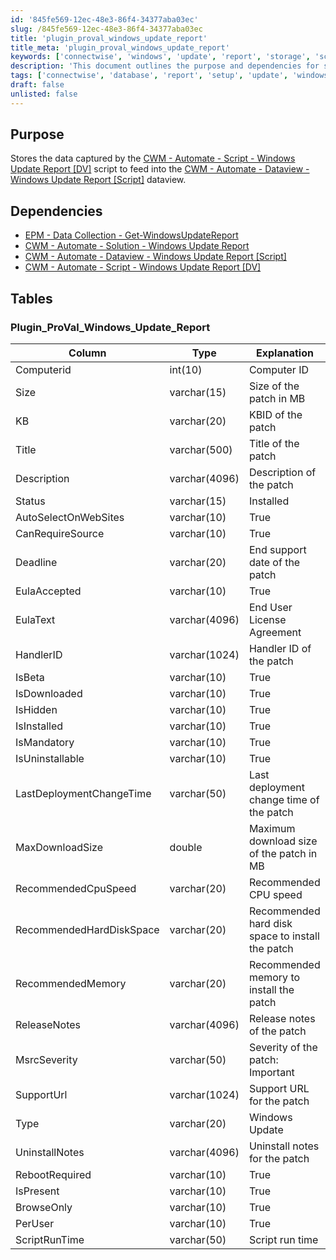 ```yaml
---
id: '845fe569-12ec-48e3-86f4-34377aba03ec'
slug: /845fe569-12ec-48e3-86f4-34377aba03ec
title: 'plugin_proval_windows_update_report'
title_meta: 'plugin_proval_windows_update_report'
keywords: ['connectwise', 'windows', 'update', 'report', 'storage', 'script']
description: 'This document outlines the purpose and dependencies for storing data from the Windows Update Report script in ConnectWise Automate. It includes a detailed table structure for the Plugin_ProVal_Windows_Update_Report, which captures essential information about Windows updates, including size, status, and recommended system requirements.'
tags: ['connectwise', 'database', 'report', 'setup', 'update', 'windows']
draft: false
unlisted: false
---
```


## Purpose

Stores the data captured by the [CWM - Automate - Script - Windows Update Report [DV]](<../scripts/Windows Update Report DV.md>) script to feed into the [CWM - Automate - Dataview - Windows Update Report [Script]](<../dataviews/Windows Update Report Script.md>) dataview.

## Dependencies

- [EPM - Data Collection - Get-WindowsUpdateReport](<../../powershell/Get-WindowsUpdateReport.md>)
- [CWM - Automate - Solution - Windows Update Report](<../../solutions/Windows Update Report.md>)
- [CWM - Automate - Dataview - Windows Update Report [Script]](<../dataviews/Windows Update Report Script.md>)
- [CWM - Automate - Script - Windows Update Report [DV]](<../scripts/Windows Update Report DV.md>)

## Tables

### Plugin_ProVal_Windows_Update_Report

| Column                       | Type           | Explanation                                        |
|------------------------------|----------------|----------------------------------------------------|
| Computerid                   | int(10)        | Computer ID                                       |
| Size                         | varchar(15)    | Size of the patch in MB                           |
| KB                           | varchar(20)    | KBID of the patch                                 |
| Title                        | varchar(500)   | Title of the patch                                |
| Description                  | varchar(4096)  | Description of the patch                          |
| Status                       | varchar(15)    | Installed | Not Installed                          |
| AutoSelectOnWebSites        | varchar(10)    | True | False                                     |
| CanRequireSource             | varchar(10)    | True | False                                     |
| Deadline                     | varchar(20)    | End support date of the patch                     |
| EulaAccepted                 | varchar(10)    | True | False                                     |
| EulaText                     | varchar(4096)  | End User License Agreement                         |
| HandlerID                    | varchar(1024)  | Handler ID of the patch                           |
| IsBeta                       | varchar(10)    | True | False                                     |
| IsDownloaded                 | varchar(10)    | True | False                                     |
| IsHidden                     | varchar(10)    | True | False                                     |
| IsInstalled                  | varchar(10)    | True | False                                     |
| IsMandatory                  | varchar(10)    | True | False                                     |
| IsUninstallable              | varchar(10)    | True | False                                     |
| LastDeploymentChangeTime     | varchar(50)    | Last deployment change time of the patch         |
| MaxDownloadSize              | double         | Maximum download size of the patch in MB         |
| RecommendedCpuSpeed          | varchar(20)    | Recommended CPU speed                              |
| RecommendedHardDiskSpace     | varchar(20)    | Recommended hard disk space to install the patch  |
| RecommendedMemory            | varchar(20)    | Recommended memory to install the patch           |
| ReleaseNotes                 | varchar(4096)  | Release notes of the patch                        |
| MsrcSeverity                 | varchar(50)    | Severity of the patch: Important | Critical | etc |
| SupportUrl                   | varchar(1024)  | Support URL for the patch                         |
| Type                         | varchar(20)    | Windows Update | Driver | Third Party             |
| UninstallNotes               | varchar(4096)  | Uninstall notes for the patch                     |
| RebootRequired                | varchar(10)    | True | False                                     |
| IsPresent                    | varchar(10)    | True | False                                     |
| BrowseOnly                   | varchar(10)    | True | False                                     |
| PerUser                      | varchar(10)    | True | False                                     |
| ScriptRunTime                | varchar(50)    | Script run time                                   |



